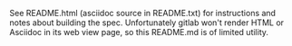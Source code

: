 See README.html (asciidoc source in README.txt) for instructions and
notes about building the spec. Unfortunately gitlab won't render HTML or
Asciidoc in its web view page, so this README.md is of limited utility.
